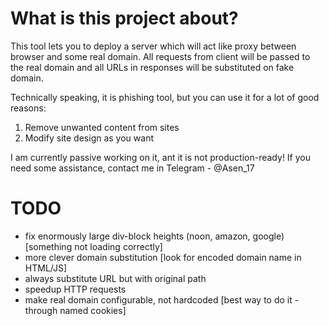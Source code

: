 # What is this project about?

This tool lets you to deploy a server which will act like proxy between browser and some real domain. All requests from client will be passed to the real domain and all URLs in responses will be substituted on fake domain.  

Technically speaking, it is phishing tool, but you can use it for a lot of good reasons:

1. Remove unwanted content from sites
2. Modify site design as you want

I am currently passive working on it, ant it is not production-ready! If you need some assistance, contact me in Telegram - @Asen_17

# TODO

- fix enormously large div-block heights (noon, amazon, google) [something not loading correctly]
- more clever domain substitution [look for encoded domain name in HTML/JS]
- always substitute URL but with original path
- speedup HTTP requests
- make real domain configurable, not hardcoded [best way to do it - through named cookies]
